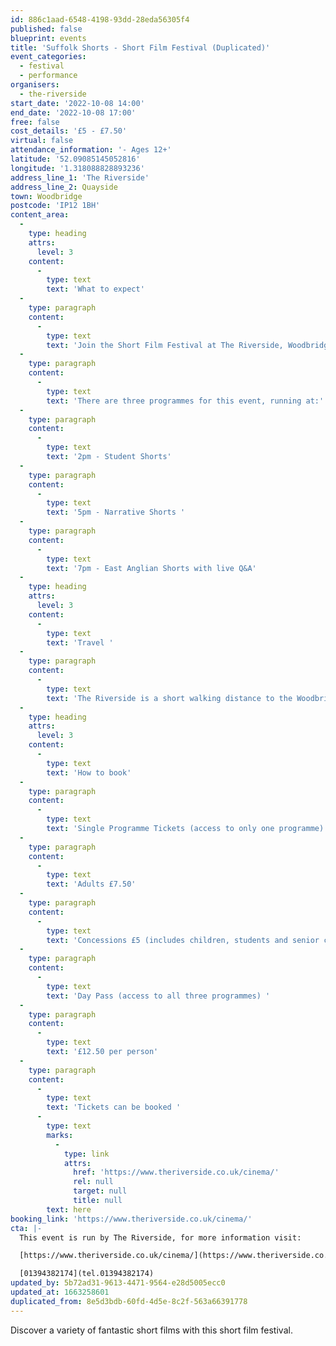 ```yaml
---
id: 886c1aad-6548-4198-93dd-28eda56305f4
published: false
blueprint: events
title: 'Suffolk Shorts - Short Film Festival (Duplicated)'
event_categories:
  - festival
  - performance
organisers:
  - the-riverside
start_date: '2022-10-08 14:00'
end_date: '2022-10-08 17:00'
free: false
cost_details: '£5 - £7.50'
virtual: false
attendance_information: '- Ages 12+'
latitude: '52.09085145052816'
longitude: '1.318088828893236'
address_line_1: 'The Riverside'
address_line_2: Quayside
town: Woodbridge
postcode: 'IP12 1BH'
content_area:
  -
    type: heading
    attrs:
      level: 3
    content:
      -
        type: text
        text: 'What to expect'
  -
    type: paragraph
    content:
      -
        type: text
        text: 'Join the Short Film Festival at The Riverside, Woodbridge on Saturday 8 October for a celebration of independent short films from around the world. There will also be a special programme showcasing the best new shorts from East Anglian filmmakers! Short films are the future!  '
  -
    type: paragraph
    content:
      -
        type: text
        text: 'There are three programmes for this event, running at:'
  -
    type: paragraph
    content:
      -
        type: text
        text: '2pm - Student Shorts'
  -
    type: paragraph
    content:
      -
        type: text
        text: '5pm - Narrative Shorts '
  -
    type: paragraph
    content:
      -
        type: text
        text: '7pm - East Anglian Shorts with live Q&A'
  -
    type: heading
    attrs:
      level: 3
    content:
      -
        type: text
        text: 'Travel '
  -
    type: paragraph
    content:
      -
        type: text
        text: 'The Riverside is a short walking distance to the Woodbridge train station and a 3 minute walk from a car park on Hamblin Road.  '
  -
    type: heading
    attrs:
      level: 3
    content:
      -
        type: text
        text: 'How to book'
  -
    type: paragraph
    content:
      -
        type: text
        text: 'Single Programme Tickets (access to only one programme)'
  -
    type: paragraph
    content:
      -
        type: text
        text: 'Adults £7.50'
  -
    type: paragraph
    content:
      -
        type: text
        text: 'Concessions £5 (includes children, students and senior citizens) '
  -
    type: paragraph
    content:
      -
        type: text
        text: 'Day Pass (access to all three programmes) '
  -
    type: paragraph
    content:
      -
        type: text
        text: '£12.50 per person'
  -
    type: paragraph
    content:
      -
        type: text
        text: 'Tickets can be booked '
      -
        type: text
        marks:
          -
            type: link
            attrs:
              href: 'https://www.theriverside.co.uk/cinema/'
              rel: null
              target: null
              title: null
        text: here
booking_link: 'https://www.theriverside.co.uk/cinema/'
cta: |-
  This event is run by The Riverside, for more information visit: 

  [https://www.theriverside.co.uk/cinema/](https://www.theriverside.co.uk/cinema/)

  [01394382174](tel.01394382174)
updated_by: 5b72ad31-9613-4471-9564-e28d5005ecc0
updated_at: 1663258601
duplicated_from: 8e5d3bdb-60fd-4d5e-8c2f-563a66391778
---
```

Discover a variety of fantastic short films with this short film festival.